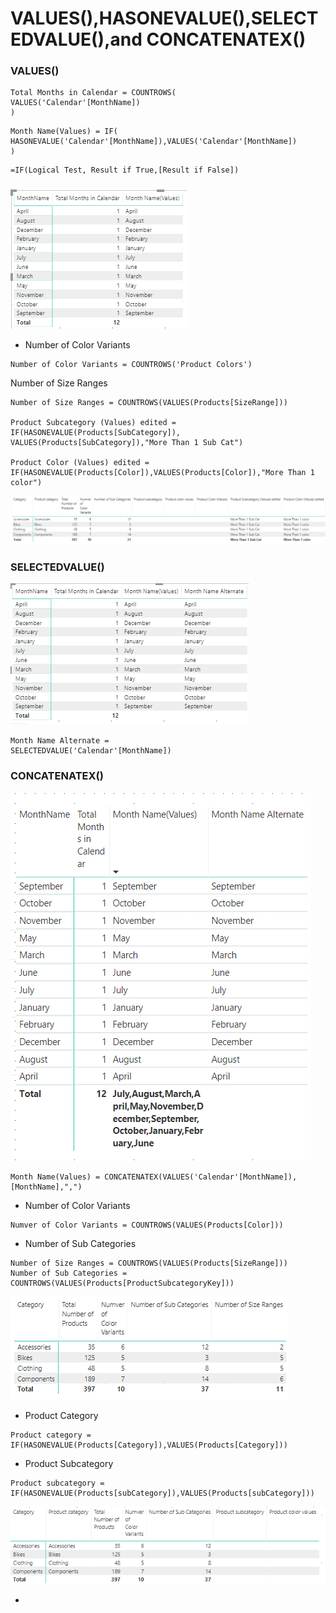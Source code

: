 # VALUES\(\),HASONEVALUE\(\),SELECTEDVALUE\(\),and CONCATENATEX\(\)

### VALUES\(\)

```text
Total Months in Calendar = COUNTROWS(
VALUES('Calendar'[MonthName])
)
```

```text
Month Name(Values) = IF(
HASONEVALUE('Calendar'[MonthName]),VALUES('Calendar'[MonthName])
)
```

```text
=IF(Logical Test, Result if True,[Result if False])

```

### 

![](.gitbook/assets/image%20%2844%29.png)



* Number of Color Variants 

```text
Number of Color Variants = COUNTROWS('Product Colors')
```

Number of Size Ranges 

```text
Number of Size Ranges = COUNTROWS(VALUES(Products[SizeRange]))

Product Subcategory (Values) edited = 
IF(HASONEVALUE(Products[SubCategory]),
VALUES(Products[SubCategory]),"More Than 1 Sub Cat")

Product Color (Values) edited = IF(HASONEVALUE(Products[Color]),VALUES(Products[Color]),"More Than 1 color")

```

![](.gitbook/assets/image%20%2879%29.png)

### SELECTEDVALUE\(\)

![](.gitbook/assets/image%20%2814%29.png)

```text
Month Name Alternate = 
SELECTEDVALUE('Calendar'[MonthName])
```

### CONCATENATEX\(\)

![](.gitbook/assets/image%20%2842%29.png)

```text
Month Name(Values) = CONCATENATEX(VALUES('Calendar'[MonthName]),[MonthName],",")
```

* Number of Color Variants

```text
Numver of Color Variants = COUNTROWS(VALUES(Products[Color]))
```

* Number of Sub Categories

```text
Number of Size Ranges = COUNTROWS(VALUES(Products[SizeRange]))
Number of Sub Categories = COUNTROWS(VALUES(Products[ProductSubcategoryKey]))
```

![](.gitbook/assets/image%20%2876%29.png)

* Product Category 

```text
Product category = 
IF(HASONEVALUE(Products[Category]),VALUES(Products[Category]))
```

* Product Subcategory 

```text
Product subcategory = 
IF(HASONEVALUE(Products[subCategory]),VALUES(Products[subCategory]))
```

![](.gitbook/assets/image%20%2849%29.png)

* 
